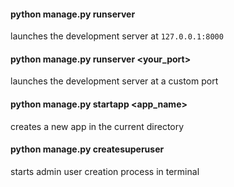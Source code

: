 #### python manage.py runserver 
launches the development server at ```127.0.0.1:8000```

#### python manage.py runserver <your_port>
launches the development server at a custom port

#### python manage.py startapp <app_name>
creates a new app in the current directory

#### python manage.py createsuperuser
starts admin user creation process in terminal

